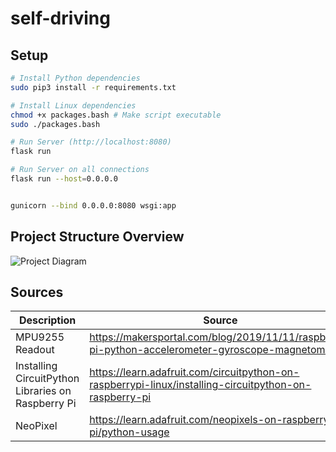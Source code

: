 # self-driving

## Setup

``` bash
# Install Python dependencies
sudo pip3 install -r requirements.txt

# Install Linux dependencies
chmod +x packages.bash # Make script executable
sudo ./packages.bash

# Run Server (http://localhost:8080)
flask run

# Run Server on all connections
flask run --host=0.0.0.0


gunicorn --bind 0.0.0.0:8080 wsgi:app
```

## Project Structure Overview
![Project Diagram](https://i.imgur.com/POkYepL.png)


## Sources
|Description|Source|
|---|---|
|MPU9255 Readout|https://makersportal.com/blog/2019/11/11/raspberry-pi-python-accelerometer-gyroscope-magnetometer|
|Installing CircuitPython Libraries on Raspberry Pi|https://learn.adafruit.com/circuitpython-on-raspberrypi-linux/installing-circuitpython-on-raspberry-pi|
|NeoPixel|https://learn.adafruit.com/neopixels-on-raspberry-pi/python-usage|